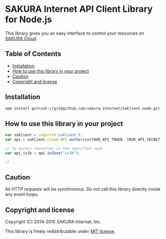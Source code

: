 # SAKURA Internet API Client Library for Node.js

This library gives you an easy interface to control your resources on
[SAKURA Cloud](https://secure.sakura.ad.jp/cloud/).


## Table of Contents

* [Installation](#installation)
* [How to use this library in your project](#how-to-use-this-library-in-your-project)
* [Caution](#caution)
* [Copyright and license](#copyright-and-license)


## Installation

```bash
npm install git+ssh://git@github.com:sakura-internet/saklient.node.git
```


## How to use this library in your project

```javascript
var saklient = require('saklient');
var api = saklient.cloud.API.authorize(YOUR_API_TOKEN, YOUR_API_SECRET)

// To access resources in the specified zone
var api_is1b = api.inZone("is1b");

// ...
```


## Caution

All HTTP requests will be synchronous.
Do not call this library directly inside any event loops.


## Copyright and license

Copyright (C) 2014-2015 SAKURA Internet, Inc.

This library is freely redistributable under [MIT license](http://www.opensource.org/licenses/mit-license.php).

